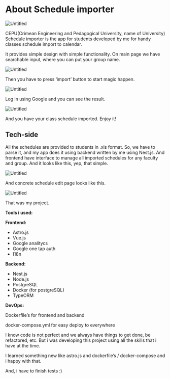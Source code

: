 # About Schedule importer

![Untitled](https://s3.us-west-2.amazonaws.com/secure.notion-static.com/27ec401a-9525-48da-bc45-5cfe17e21888/Untitled.png?X-Amz-Algorithm=AWS4-HMAC-SHA256&X-Amz-Content-Sha256=UNSIGNED-PAYLOAD&X-Amz-Credential=AKIAT73L2G45EIPT3X45%2F20230221%2Fus-west-2%2Fs3%2Faws4_request&X-Amz-Date=20230221T215729Z&X-Amz-Expires=86400&X-Amz-Signature=515c5c87f15979b02c9b054915d259efbeb7c7c666b8b4dc8d63078e81be9d9c&X-Amz-SignedHeaders=host&response-content-disposition=filename%3D%22Untitled.png%22&x-id=GetObject)

СEPU(Crimean Engineering and Pedagogical University, name of University) Schedule importer is the app for students developed by me for handy classes schedule import to calendar.

It provides simple design with simple functionality. On main page we have searchable input, where you can put your group name.

![Untitled](https://s3.us-west-2.amazonaws.com/secure.notion-static.com/8a4eb03a-2a4d-47c4-a4c2-7331130d5737/Untitled.png?X-Amz-Algorithm=AWS4-HMAC-SHA256&X-Amz-Content-Sha256=UNSIGNED-PAYLOAD&X-Amz-Credential=AKIAT73L2G45EIPT3X45%2F20230221%2Fus-west-2%2Fs3%2Faws4_request&X-Amz-Date=20230221T215754Z&X-Amz-Expires=86400&X-Amz-Signature=b07835cd44775749c1243a0b923e3fbc6b550f5d17d70a9dfb43b875fa57b8aa&X-Amz-SignedHeaders=host&response-content-disposition=filename%3D%22Untitled.png%22&x-id=GetObject)

Then you have to press ‘import’ button to start magic happen.

![Untitled](https://s3.us-west-2.amazonaws.com/secure.notion-static.com/80522db7-a761-4e05-a681-c48a5b6fb647/Untitled.png?X-Amz-Algorithm=AWS4-HMAC-SHA256&X-Amz-Content-Sha256=UNSIGNED-PAYLOAD&X-Amz-Credential=AKIAT73L2G45EIPT3X45%2F20230221%2Fus-west-2%2Fs3%2Faws4_request&X-Amz-Date=20230221T215807Z&X-Amz-Expires=86400&X-Amz-Signature=f1b3bd51d61d149ff959a03d317cc8eb8f0c235e4d8a673ca7b3d9fe4ca1aa1e&X-Amz-SignedHeaders=host&response-content-disposition=filename%3D%22Untitled.png%22&x-id=GetObject)

Log in using Google and you can see the result.

![Untitled](https://s3.us-west-2.amazonaws.com/secure.notion-static.com/4e22975d-7a9c-4a64-93d9-8a420e07968a/Untitled.png?X-Amz-Algorithm=AWS4-HMAC-SHA256&X-Amz-Content-Sha256=UNSIGNED-PAYLOAD&X-Amz-Credential=AKIAT73L2G45EIPT3X45%2F20230221%2Fus-west-2%2Fs3%2Faws4_request&X-Amz-Date=20230221T215817Z&X-Amz-Expires=86400&X-Amz-Signature=a1e8865e680ff0efcfc9e5fe2e4661d0d37ccd8b603b6b65f431208e0452a481&X-Amz-SignedHeaders=host&response-content-disposition=filename%3D%22Untitled.png%22&x-id=GetObject)

And you have your class schedule imported. Enjoy it!

## Tech-side

All the schedules are provided to students in .xls format. So, we have to parse it, and my app does it using backend written by me using Nest.js. And frontend have interface to manage all imported schedules for any faculty and group. And it looks like this, yep, that simple.

![Untitled](https://s3.us-west-2.amazonaws.com/secure.notion-static.com/fcda5ee7-d598-490f-9e26-31104f55f2df/Untitled.png?X-Amz-Algorithm=AWS4-HMAC-SHA256&X-Amz-Content-Sha256=UNSIGNED-PAYLOAD&X-Amz-Credential=AKIAT73L2G45EIPT3X45%2F20230221%2Fus-west-2%2Fs3%2Faws4_request&X-Amz-Date=20230221T215833Z&X-Amz-Expires=86400&X-Amz-Signature=ef2ee6ad4f1e1eb04cfd1297d399b9b23ace263523646944236f35ddc721e7fd&X-Amz-SignedHeaders=host&response-content-disposition=filename%3D%22Untitled.png%22&x-id=GetObject)

And concrete schedule edit page looks like this.

![Untitled](https://s3.us-west-2.amazonaws.com/secure.notion-static.com/fd24109b-8eeb-4a1e-ba48-27e67f5c04c8/Untitled.png?X-Amz-Algorithm=AWS4-HMAC-SHA256&X-Amz-Content-Sha256=UNSIGNED-PAYLOAD&X-Amz-Credential=AKIAT73L2G45EIPT3X45%2F20230221%2Fus-west-2%2Fs3%2Faws4_request&X-Amz-Date=20230221T215843Z&X-Amz-Expires=86400&X-Amz-Signature=08491ef65e43d894e6f508290e0df82fa59d52e3250f458edd1a3ccbeda7e4c0&X-Amz-SignedHeaders=host&response-content-disposition=filename%3D%22Untitled.png%22&x-id=GetObject)

That was my project.

**Tools i used:**

**Frontend:**

- Astro.js
- Vue.js
- Google analitycs
- Google one tap auth
- I18n

**Backend:**

- Nest.js
- Node.js
- PostgreSQL
- Docker (for postgreSQL)
- TypeORM

**DevOps:**

Dockerfile’s for frontend and backend

docker-compose.yml for easy deploy to everywhere

I know code is not perfect and we always have things to get done, be refactored, etc. But i was developing this project using all the skills that i have at the time. 

I learned something new like astro.js and dockerfile’s / docker-compose and i happy with that.

And, i have to finish tests :)